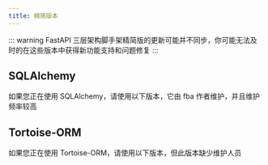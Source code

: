```yaml
---
title: 精简版本
---
```


::: warning
FastAPI 三层架构脚手架精简版的更新可能并不同步，你可能无法及时的在这些版本中获得新功能支持和问题修复
:::

## SQLAlchemy

如果您正在使用 SQLAlchemy，请使用以下版本，它由 fba 作者维护，并且维护频率较高

<RepoCard repo="fastapi-practices/fastapi_sqlalchemy_mysql" />

## Tortoise-ORM

如果您正在使用 Tortoise-ORM，请使用以下版本，但此版本缺少维护人员

<RepoCard repo="fastapi-practices/fastapi_tortoise_mysql" />